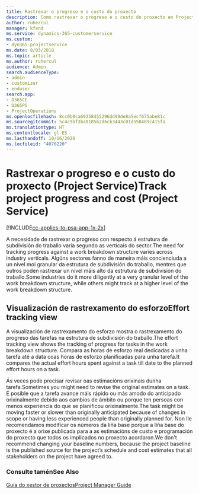```yaml
---
title: Rastrexar o progreso e o custo do proxecto
description: Como rastrexar o progreso e o custo do proxecto en Project Service
author: ruhercul
manager: kfend
ms.service: dynamics-365-customerservice
ms.custom:
- dyn365-projectservice
ms.date: 8/03/2018
ms.topic: article
ms.author: ruhercul
audience: Admin
search.audienceType:
- admin
- customizer
- enduser
search.app:
- D365CE
- D365PS
- ProjectOperations
ms.openlocfilehash: 8cc0b0ca69258455296dd99de8a5ecf675abe81c
ms.sourcegitcommit: 5c4c9bf3ba018562d6cb3443c01d550489c415fa
ms.translationtype: HT
ms.contentlocale: gl-ES
ms.lasthandoff: 10/16/2020
ms.locfileid: "4076220"
---
```

# <a name="track-project-progress-and-cost-project-service"></a><span data-ttu-id="a44e2-103">Rastrexar o progreso e o custo do proxecto (Project Service)</span><span class="sxs-lookup"><span data-stu-id="a44e2-103">Track project progress and cost (Project Service)</span></span>

[!INCLUDE[cc-applies-to-psa-app-1x-2x](../includes/cc-applies-to-psa-app-1x-2x.md)]

<span data-ttu-id="a44e2-104">A necesidade de rastrexar o progreso con respecto á estrutura de subdivisión do traballo varía segundo as verticais do sector.</span><span class="sxs-lookup"><span data-stu-id="a44e2-104">The need for tracking progress against a work breakdown structure varies across industry verticals.</span></span> <span data-ttu-id="a44e2-105">Algúns sectores fanno de maneira máis concienciuda a un nivel moi granular da estrutura de subdivisión do traballo, mentres que outros poden rastrexar un nivel máis alto da estrutura de subdivisión do traballo.</span><span class="sxs-lookup"><span data-stu-id="a44e2-105">Some industries do it more diligently at a very granular level of the work breakdown structure, while others might track at a higher level of the work breakdown structure.</span></span>  
  
## <a name="effort-tracking-view"></a><span data-ttu-id="a44e2-106">Visualización de rastrexamento do esforzo</span><span class="sxs-lookup"><span data-stu-id="a44e2-106">Effort tracking view</span></span>  
<span data-ttu-id="a44e2-107">A visualización de rastrexamento do esforzo mostra o rastrexamento do progreso das tarefas na estrutura de subdivisión do traballo.</span><span class="sxs-lookup"><span data-stu-id="a44e2-107">The effort tracking view shows the tracking of progress for tasks in the work breakdown structure.</span></span> <span data-ttu-id="a44e2-108">Compara as horas de esforzo real dedicadas a unha tarefa até a data coas horas de esforzo planificadas para unha tarefa.</span><span class="sxs-lookup"><span data-stu-id="a44e2-108">It compares the actual effort hours spent against a task till date to the planned effort hours on a task.</span></span>  
  
<span data-ttu-id="a44e2-109">Ás veces pode precisar revisar oas estimacións orixinais dunha tarefa.</span><span class="sxs-lookup"><span data-stu-id="a44e2-109">Sometimes you might need to revise the original estimates on a task.</span></span> <span data-ttu-id="a44e2-110">É posible que a tarefa avance máis rápido ou más amodo do anticipado orixinalmente debido aos cambios de ámbito ou porque ten persoas con menos experiencia do que se planificou orixinalmente.</span><span class="sxs-lookup"><span data-stu-id="a44e2-110">The task might be moving faster or slower than originally anticipated because of changes in scope or having less experienced people than originally planned for.</span></span> <span data-ttu-id="a44e2-111">Non lle recomendamos modificar os números da liña base porque a liña base do proxecto é a orixe publicada para a as estimacións de custo e programación do proxecto que todos os implicados no proxecto acordaron.</span><span class="sxs-lookup"><span data-stu-id="a44e2-111">We don't recommend changing your baseline numbers, because the project baseline is the published source for the project’s schedule and cost estimates that all stakeholders on the project have agreed to.</span></span>  
  
### <a name="see-also"></a><span data-ttu-id="a44e2-112">Consulte tamén</span><span class="sxs-lookup"><span data-stu-id="a44e2-112">See Also</span></span>  
 [<span data-ttu-id="a44e2-113">Guía do xestor de proxectos</span><span class="sxs-lookup"><span data-stu-id="a44e2-113">Project Manager Guide</span></span>](../psa/project-manager-guide.md)
